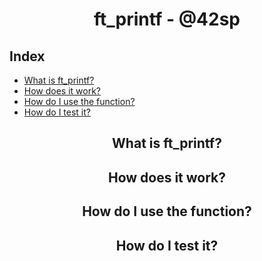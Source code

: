 <h1 align="center"> ft_printf - @42sp </h1>

## Index
* [What is ft_printf?](#what-is-ft-printf)
* [How does it work?](#how-does-it-work)
* [How do I use the function?](#how-do-i-use-the-function)
* [How do I test it?](#how-do-i-test-it)

<h2 align="center" id="what-is-ft-printf"> What is ft_printf? </h2>

<h2 align="center" id="how-does-it-work"> How does it work? </h2>

<h2 align="center" id="how-do-i-use-the-function"> How do I use the function? </h2>

<h2 align="center" id="how-do-i-test-it"> How do I test it? </h2>
